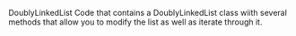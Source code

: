 DoublyLinkedList Code that contains a DoublyLinkedList class wiith several methods that allow you to modify the list as well as iterate through it.
